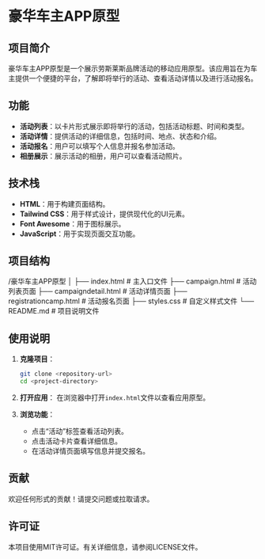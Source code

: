 # 豪华车主APP原型

## 项目简介
豪华车主APP原型是一个展示劳斯莱斯品牌活动的移动应用原型。该应用旨在为车主提供一个便捷的平台，了解即将举行的活动、查看活动详情以及进行活动报名。

## 功能
- **活动列表**：以卡片形式展示即将举行的活动，包括活动标题、时间和类型。
- **活动详情**：提供活动的详细信息，包括时间、地点、状态和介绍。
- **活动报名**：用户可以填写个人信息并报名参加活动。
- **相册展示**：展示活动的相册，用户可以查看活动照片。

## 技术栈
- **HTML**：用于构建页面结构。
- **Tailwind CSS**：用于样式设计，提供现代化的UI元素。
- **Font Awesome**：用于图标展示。
- **JavaScript**：用于实现页面交互功能。

## 项目结构
/豪华车主APP原型
│
├── index.html # 主入口文件
├── campaign.html # 活动列表页面
├── campaigndetail.html # 活动详情页面
├── registrationcamp.html # 活动报名页面
├── styles.css # 自定义样式文件
└── README.md # 项目说明文件


## 使用说明
1. **克隆项目**：
   ```bash
   git clone <repository-url>
   cd <project-directory>
   ```

2. **打开应用**：
   在浏览器中打开`index.html`文件以查看应用原型。

3. **浏览功能**：
   - 点击“活动”标签查看活动列表。
   - 点击活动卡片查看详细信息。
   - 在活动详情页面填写信息并提交报名。

## 贡献
欢迎任何形式的贡献！请提交问题或拉取请求。

## 许可证
本项目使用MIT许可证。有关详细信息，请参阅LICENSE文件。